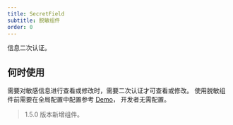 ```yaml
---
title: SecretField
subtitle: 脱敏组件
order: 0
---
```


信息二次认证。

## 何时使用

需要对敏感信息进行查看或修改时，需要二次认证才可查看或修改。
使用脱敏组件前需要在全局配置中配置参考 [Demo](/zh/procmp/data-entry/secret-field#在表单中显示)， 开发者无需配置。

> 1.5.0 版本新增组件。

